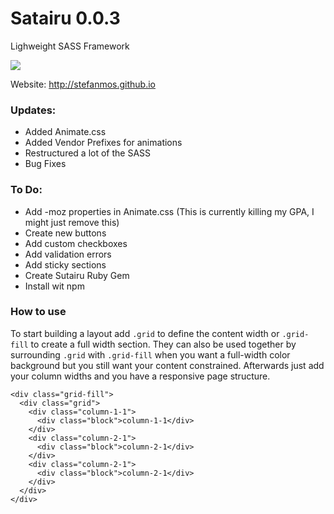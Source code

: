 # Satairu 0.0.3
Lighweight SASS Framework

<a href="https://codeclimate.com/github/stefanmos/Sutairu"><img src="https://codeclimate.com/github/stefanmos/Sutairu/badges/gpa.svg" /></a>

Website: http://stefanmos.github.io

### Updates:
- Added Animate.css
- Added Vendor Prefixes for animations
- Restructured a lot of the SASS
- Bug Fixes

### To Do:
- Add -moz properties in Animate.css (This is currently killing my GPA, I might just remove this)
- Create new buttons
- Add custom checkboxes
- Add validation errors
- Add sticky sections
- Create Sutairu Ruby Gem
- Install wit npm

### How to use

To start building a layout add `.grid` to define the content width or `.grid-fill` to create a full  width section. They can also be used together by surrounding `.grid` with `.grid-fill` when you want a full-width color background but you still want your content constrained. Afterwards just add your column widths and you have a responsive page structure.

    <div class="grid-fill">
      <div class="grid">  
        <div class="column-1-1">
          <div class="block">column-1-1</div>
        </div>
        <div class="column-2-1"> 
          <div class="block">column-2-1</div>
        </div>
        <div class="column-2-1">
          <div class="block">column-2-1</div>
        </div>
      </div>
    </div>


